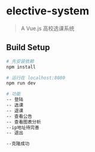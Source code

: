 # elective-system

> A Vue.js 高校选课系统

## Build Setup

``` bash
# 先安装依赖
npm install

# 运行在 localhost:8080
npm run dev

# 功能
-- 登陆
-- 选课
-- 退课
-- 查看公告
-- 查看图表分析
--ip地址待完善
-- 退出

--克隆成功


